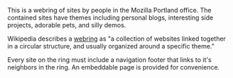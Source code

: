 This is a webring of sites by people in the Mozilla Portland office. The
contained sites have themes including personal blogs, interesting side
projects, adorable pets, and silly demos.

Wikipedia describes a [webring]( https://en.wikipedia.org/wiki/Webring) as "a
collection of websites linked together in a circular structure, and usually
organized around a specific theme."

Every site on the ring must include a navigation footer that links to it's
neighbors in the ring. An embeddable page is provided for convenience.
